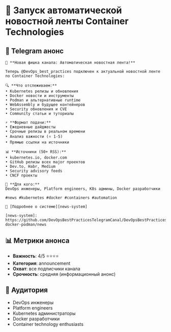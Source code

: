 # 📰 Запуск автоматической новостной ленты Container Technologies

## 📱 Telegram анонс

```
🚀 **Новая фишка канала: Автоматическая новостная лента!**

Теперь @DevOps_best_practices подключен к актуальной новостной ленте по Container Technologies:

🔍 **Что отслеживаем:**
• Kubernetes релизы и обновления
• Docker новости и инструменты  
• Podman и альтернативные runtime
• WebAssembly и будущее контейнеров
• Security обновления и CVE
• Community статьи и туториалы

⚡ **Формат подачи:**
• Ежедневные дайджесты
• Срочные релизы в реальном времени
• Анализ важности (⭐ 1-5)
• Прямые ссылки на источники

📊 **Источники (50+ RSS):**
• kubernetes.io, docker.com
• GitHub релизы всех major проектов
• Dev.to, Habr, Medium
• Security advisory feeds
• CNCF проекты

🎯 **Для кого:**
DevOps инженеры, Platform engineers, K8s админы, Docker разработчики

#news #kubernetes #docker #containers #automation

🔗 [Подробнее о системе][news-system]

[news-system]: https://github.com/DevOpsBestPracticesTelegramCanal/DevOpsBestPractices/tree/main/container-docker-podman/news
```

## 📊 Метрики анонса

- **Важность**: 4/5 ⭐⭐⭐⭐
- **Категория**: announcement  
- **Охват**: все подписчики канала
- **Срочность**: средняя (информационный анонс)

## 🎯 Аудитория

- DevOps инженеры
- Platform engineers
- Kubernetes администраторы  
- Docker разработчики
- Container technology enthusiasts
